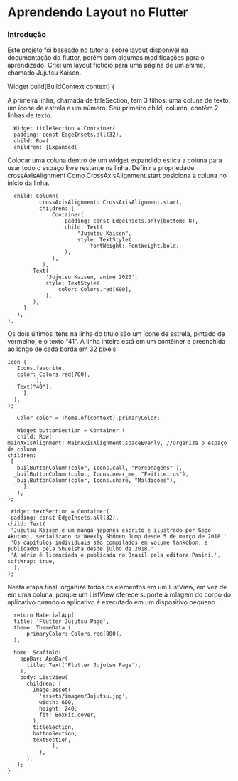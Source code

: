 # Aprendendo Layout no Flutter


### Introdução

Este projeto foi baseado no tutorial sobre layout disponível na documentação do flutter, porém com algumas modificações para o aprendizado. 
Criei um layout ficticio para uma página de um anime, chamado Jujutsu Kaisen.


Widget build(BuildContext context) { 

A primeira linha, chamada de titleSection, tem 3 filhos: uma coluna de texto, um ícone de estrela e um número. 
Seu primeiro child, column, contém 2 linhas de texto.

      Widget titleSection = Container(
      padding: const EdgeInsets.all(32),
      child: Row(
      children: [Expanded(         

Colocar uma coluna dentro de um widget expandido estica a coluna para usar todo o espaço livre restante na linha. Definir a propriedade crossAxisAlignment 
Como CrossAxisAlignment.start posiciona a coluna no início da linha.         
		  
      child: Column(
              crossAxisAlignment: CrossAxisAlignment.start, 
              children: [
                  Container(
                      padding: const EdgeInsets.only(bottom: 8),
                      child: Text(
                          "Jujutsu Kaisen",
                          style: TextStyle(
                              fontWeight: FontWeight.bold,
                      ),
                  ),
               ),
            Text(
                'Jujutsu Kaisen, anime 2020',
                style: TextStyle(
                    color: Colors.red[600],
                ),
            ),
         ],
       ),
    ),    
    
    
 Os dois últimos itens na linha do título são um ícone de estrela, pintado de vermelho, e o texto “41”. 
 A linha inteira está em um contêiner e preenchida ao longo de cada borda em 32 pixels
        
	Icon (
       Icons.favorite,
       color: Colors.red[700],
             ),
       Text("40"),   
         ],
      ),
    );  

       Color color = Theme.of(context).primaryColor;

       Widget buttonSection = Container (
       child: Row(
    mainAxisAlignment: MainAxisAlignment.spaceEvenly, //Organiza o espaço da coluna
    children: 
     [
      _builButtonColumn(color, Icons.call, "Personagens" ),
      _builButtonColumn(color, Icons.near_me, "Feiticeiros"),
      _builButtonColumn(color, Icons.share, "Maldições"),
         ],
       ),
    );

     Widget textSection = Container(
     padding: const EdgeInsets.all(32),
    child: Text(  
     'Jujutsu Kaisen é um mangá japonês escrito e ilustrado por Gege Akutami, serializado na Weekly Shōnen Jump desde 5 de março de 2018.' 
     'Os capítulos individuais são compilados em volume tankōbon, e publicados pela Shueisha desde julho de 2018.' 
     'A série é licenciada e publicada no Brasil pela editora Panini.',    
    softWrap: true,
      ),    
    );

Nesta etapa final, organize todos os elementos em um ListView, em vez de em uma coluna, porque um ListView oferece suporte à rolagem  do corpo do aplicativo quando o aplicativo é executado em um dispositivo pequeno

      return MaterialApp(
      title: 'Flutter Jujutsu Page',
      theme: ThemeData (
          primaryColor: Colors.red[800],
      ),
     
      home: Scaffold(
        appBar: AppBar(
          title: Text('Flutter Jujutsu Page'),
        ),
        body: ListView(
          children: [
            Image.asset(
              'assets/imagem/Jujutsu.jpg',
              width: 600,
              height: 240,
              fit: BoxFit.cover,
            ),
            titleSection,
            buttonSection,
            textSection,
                  ],
              ),
          ),
       );
    }
